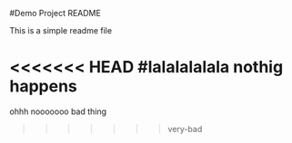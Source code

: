 #Demo Project  README

This is a simple readme file 

<<<<<<< HEAD
#lalalalalala nothig happens
=======
ohhh nooooooo bad thing 
>>>>>>> very-bad
